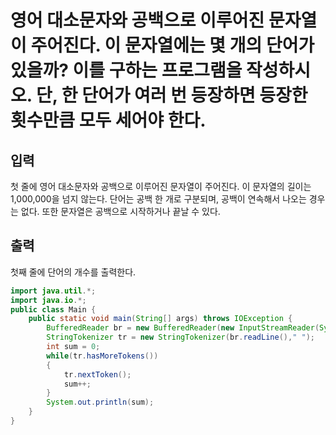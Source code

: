# 영어 대소문자와 공백으로 이루어진 문자열이 주어진다. 이 문자열에는 몇 개의 단어가 있을까? 이를 구하는 프로그램을 작성하시오. 단, 한 단어가 여러 번 등장하면 등장한 횟수만큼 모두 세어야 한다.

## 입력
첫 줄에 영어 대소문자와 공백으로 이루어진 문자열이 주어진다. 이 문자열의 길이는 1,000,000을 넘지 않는다. 단어는 공백 한 개로 구분되며, 공백이 연속해서 나오는 경우는 없다. 또한 문자열은 공백으로 시작하거나 끝날 수 있다.

## 출력
첫째 줄에 단어의 개수를 출력한다.

```java
import java.util.*;
import java.io.*;
public class Main {
    public static void main(String[] args) throws IOException {
        BufferedReader br = new BufferedReader(new InputStreamReader(System.in));
        StringTokenizer tr = new StringTokenizer(br.readLine()," ");
        int sum = 0;
        while(tr.hasMoreTokens())
        {
            tr.nextToken();
            sum++;
        }
        System.out.println(sum);
    }
}
```